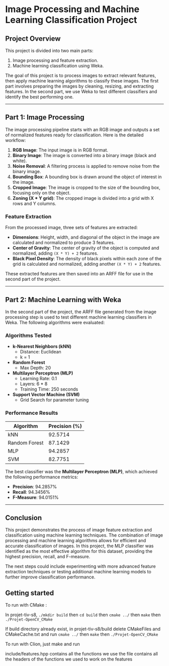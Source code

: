 # Image Processing and Machine Learning Classification Project

## Project Overview
This project is divided into two main parts:
1. Image processing and feature extraction.
2. Machine learning classification using Weka.

The goal of this project is to process images to extract relevant features, then apply machine learning algorithms to classify these images. The first part involves preparing the images by cleaning, resizing, and extracting features. In the second part, we use Weka to test different classifiers and identify the best performing one.

---

## Part 1: Image Processing

The image processing pipeline starts with an RGB image and outputs a set of normalized features ready for classification. Here is the detailed workflow:

1. **RGB Image**: The input image is in RGB format.
2. **Binary Image**: The image is converted into a binary image (black and white).
3. **Noise Removal**: A filtering process is applied to remove noise from the binary image.
4. **Bounding Box**: A bounding box is drawn around the object of interest in the image.
5. **Cropped Image**: The image is cropped to the size of the bounding box, focusing only on the object.
6. **Zoning (X * Y grid)**: The cropped image is divided into a grid with X rows and Y columns.

### Feature Extraction
From the processed image, three sets of features are extracted:

- **Dimensions**: Height, width, and diagonal of the object in the image are calculated and normalized to produce 3 features.
- **Center of Gravity**: The center of gravity of the object is computed and normalized, adding `(X * Y) + 2` features.
- **Black Pixel Density**: The density of black pixels within each zone of the grid is calculated and normalized, adding another `(X * Y) + 2` features.

These extracted features are then saved into an ARFF file for use in the second part of the project.

---

## Part 2: Machine Learning with Weka

In the second part of the project, the ARFF file generated from the image processing step is used to test different machine learning classifiers in Weka. The following algorithms were evaluated:

### Algorithms Tested
- **k-Nearest Neighbors (kNN)**
  - Distance: Euclidean
  - k = 1
- **Random Forest**
  - Max Depth: 20
- **Multilayer Perceptron (MLP)**
  - Learning Rate: 0.1
  - Layers: 6 * 8
  - Training Time: 250 seconds
- **Support Vector Machine (SVM)**
  - Grid Search for parameter tuning

### Performance Results
| Algorithm        | Precision (%) | 
|------------------|---------------|
| kNN              | 92.5714       |
| Random Forest    | 87.1429       |
| MLP              | 94.2857       |
| SVM              | 82.7751       |

The best classifier was the **Multilayer Perceptron (MLP)**, which achieved the following performance metrics:
- **Precision**: 94.2857%
- **Recall**: 94.3456%
- **F-Measure**: 94.0151%

---

## Conclusion
This project demonstrates the process of image feature extraction and classification using machine learning techniques. The combination of image processing and machine learning algorithms allows for efficient and accurate classification of images. In this project, the MLP classifier was identified as the most effective algorithm for this dataset, providing the highest precision, recall, and F-measure.

The next steps could include experimenting with more advanced feature extraction techniques or testing additional machine learning models to further improve classification performance.



## Getting started


To run with CMake :

In projet-tiv-s8, `./mkdir build` then `cd build` then `cmake ../` then `make` then `./Projet-OpenCV_CMake`

If build directory already exist, in projet-tiv-s8/build delete CMakeFiles and CMakeCache.txt and run `cmake ../` then `make` then `./Projet-OpenCV_CMake`

To run with Clion, just make and run

include/features.hpp contains all the functions we use the file contains all the headers of the functions we used to work on the features
